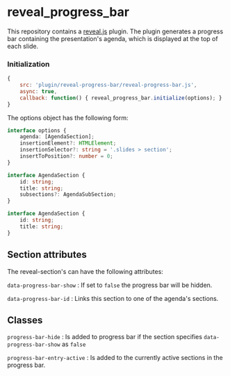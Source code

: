 # reveal_progress_bar

This repository contains a [reveal.js](https://revealjs.com/) plugin.
The plugin generates a progress bar containing the presentation's agenda, which is displayed at the top of each slide.

### Initialization

```javascript
{
    src: 'plugin/reveal-progress-bar/reveal-progress-bar.js',
    async: true,
    callback: function() { reveal_progress_bar.initialize(options); }
}
```

The options object has the following form:

```typescript
interface options {
    agenda: [AgendaSection];
    insertionElement?: HTMLElement;
    insertionSelector?: string = '.slides > section';
    insertToPosition?: number = 0;
}

interface AgendaSection {
    id: string;
    title: string;
    subsections?: AgendaSubSection;
}

interface AgendaSection {
    id: string;
    title: string;
}
```

## Section attributes
The reveal-section's can have the following attributes:

`data-progress-bar-show` : If set to `false` the progress bar will be hidden.

`data-progress-bar-id` : Links this section to one of the agenda's sections.

## Classes

`progress-bar-hide` : Is added to progress bar if the section specifies `data-progress-bar-show` as `false`

`progress-bar-entry-active` : Is added to the currently active sections in the progress bar.